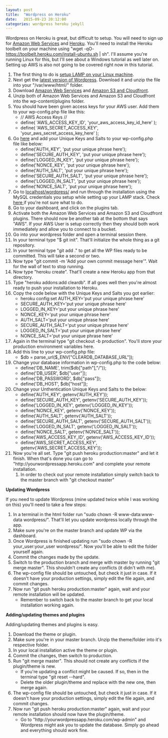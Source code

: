 ```yaml
---
layout: post
title:  "Wordpress on Heroku"
date:   2015-09-23 20:12:00 
categories: wordpress heroku jekyll
---
```


Wordpress on Heroku is great, but difficult to setup. You will need to sign up for <a href="http://aws.amazon.com/" target="_blank">Amazon Web Services</a> and <a href="http://heroku.com/" target="_blank">Heroku</a>. You'll need to install the Heroku toolbelt on your machine using "wget -qO- <a href="https://toolbelt.heroku.com/install-ubuntu.sh">https://toolbelt.heroku.com/install-ubuntu.sh</a> | sh". I'll assume you're running Linux for this, but I'll see about a Windows tutorial as well later on. Setting up AWS is also not going to be covered right now in this tutorial.
<ol>
	<li>The first thing to do is <a href="http://www.linux.com/learn/tutorials/288158-easy-lamp-server-installation" target="_blank">setup LAMP on your Linux machine</a>.</li>
	<li>Next get the <a href="https://wordpress.org/download/" target="_blank">latest version of Wordpress</a>. Download it and unzip the file into your "/var/www/html/" folder.</li>
	<li>Download <a href="https://wordpress.org/plugins/amazon-web-services/" target="_blank">Amazon Web Services</a> and <a href="https://wordpress.org/plugins/amazon-s3-and-cloudfront/" target="_blank">Amazon S3 and Cloudfront</a>.</li>
	<li>Unzip both of Amazon Web Services and Amazon S3 and Cloudfront into the wp-content/plugins folder.</li>
	<li>You should have been given access keys for your AWS user. Add them to your wp-config.php file like this:
<ul>
	<li>// AWS Access Keys //</li>
	<li>define( 'AWS_ACCESS_KEY_ID', 'your_aws_access_key_id_here' );</li>
	<li>define( 'AWS_SECRET_ACCESS_KEY', 'your_aws_secret_access_key_here' );</li>
</ul>
</li>
	<li>Go <a href="https://api.wordpress.org/secret-key/1.1/salt/" target="_blank">here</a> and add your Unique Keys and Salts to your wp-config.php file like below:
<ul>
	<li>define('AUTH_KEY', 'put your unique phrase here');</li>
	<li>define('SECURE_AUTH_KEY', 'put your unique phrase here');</li>
	<li>define('LOGGED_IN_KEY', 'put your unique phrase here');</li>
	<li>define('NONCE_KEY', 'put your unique phrase here');</li>
	<li>define('AUTH_SALT', 'put your unique phrase here');</li>
	<li>define('SECURE_AUTH_SALT', 'put your unique phrase here');</li>
	<li>define('LOGGED_IN_SALT', 'put your unique phrase here');</li>
	<li>define('NONCE_SALT', 'put your unique phrase here');</li>
</ul>
</li>
	<li>Go to <a href="http://localhost/wordpress/" target="_blank">localhost/wordpress/</a> and run through the installation using the MySQL credentials you setup while setting up your LAMP stack. Check <a href="http://codex.wordpress.org/Installing_WordPress" target="_blank">here </a>if you're not sure what to do.</li>
	<li>Go to your dashboard, and click on the plugins tab.</li>
	<li>Activate both the Amazon Web Services and Amazon S3 and Cloudfront plugins. There should now be another tab at the bottom that says "AWS". If your AWS User is setup correctly then they should both work immediately and allow you to connect to a bucket.</li>
	<li>Go into your wordpress folder and open a terminal session there.</li>
	<li>In your terminal type "$ git init". That'll initialize the whole thing as a git repository.</li>
	<li>In your terminal type "git add ." to get all the WP files ready to be committed. This will take a second or two.</li>
	<li>Now type "git commit -m 'Add your own commit message here'". Wait for the wall of text to stop running.</li>
	<li>Now type "heroku create". That'll create a new Heroku app from that directory.</li>
	<li>Type "heroku addons:add cleardb". If all goes well then you're almost ready to push your installation to Heroku.</li>
	<li>Copy the code below with the Unique Keys and Salts you got earlier:
<ul>
	<li>heroku config:set AUTH_KEY='put your unique phrase here'</li>
	<li>SECURE_AUTH_KEY='put your unique phrase here'</li>
	<li>LOGGED_IN_KEY='put your unique phrase here'</li>
	<li>NONCE_KEY='put your unique phrase here'</li>
	<li>AUTH_SALT='put your unique phrase here'</li>
	<li>SECURE_AUTH_SALT='put your unique phrase here'</li>
	<li>LOGGED_IN_SALT='put your unique phrase here'</li>
	<li>NONCE_SALT='put your unique phrase here'</li>
</ul>
</li>
	<li>Again in the terminal type "git checkout -b production". You'll store your production environment variables here.</li>
	<li>Add this line to your wp-config.php file:
<ul>
	<li>$db = parse_url($_ENV["CLEARDB_DATABASE_URL"]);</li>
</ul>
</li>
	<li>Change your database information in wp-config.php to the code below:
<ul>
	<li>define('DB_NAME', trim($db["path"],"/"));</li>
	<li>define('DB_USER', $db["user"]);</li>
	<li>define('DB_PASSWORD', $db["pass"]);</li>
	<li>define('DB_HOST', $db["host"]);</li>
</ul>
</li>
	<li>Change your Unthentication Unique Keys and Salts to the below:
<ul>
	<li>define('AUTH_KEY', getenv('AUTH_KEY'));</li>
	<li>define('SECURE_AUTH_KEY', getenv('SECURE_AUTH_KEY'));</li>
	<li>define('LOGGED_IN_KEY', getenv('LOGGED_IN_KEY'));</li>
	<li>define('NONCE_KEY', getenv('NONCE_KEY'));</li>
	<li>define('AUTH_SALT', getenv('AUTH_SALT'));</li>
	<li>define('SECURE_AUTH_SALT', getenv('SECURE_AUTH_SALT'));</li>
	<li>define('LOGGED_IN_SALT', getenv('LOGGED_IN_SALT'));</li>
	<li>define('NONCE_SALT', getenv('NONCE_SALT'));</li>
	<li>define('AWS_ACCESS_KEY_ID', getenv('AWS_ACCESS_KEY_ID'));</li>
	<li>define('AWS_SECRET_ACCESS_KEY', getenv('AWS_SECRET_ACCESS_KEY'));</li>
</ul>
</li>
	<li>Now you're all set. Type "git push heroku production:master" and let it finish. When that's done you can go to "http://yourwordpressapp.heroku.com" and complete your remote installation.
<ol>
	<li>In order to check out your remote installation simply switch back to the master branch with "git checkout master"</li>
</ol>
</li>
</ol>
<strong>Updating Wordpress</strong>

If you need to update Wordpress (mine updated twice while I was working on this) you'll need to take a few steps:
<ol>
	<li>In a terminal in the html folder run "sudo chown -R www-data:www-data wordpress/". That'll let you update wordpress locally through the app.</li>
	<li>Make sure you're on the master branch and update WP via the dashboard.</li>
	<li>Once Wordpress is finished updating run "sudo chown -R your_user:your_user wordpress/". Now you'll be able to edit the folder yourself again.</li>
	<li>Commit the changes made by the update.</li>
	<li>Switch to the production branch and merge with master by running "git merge master". This shouldn't create any conflicts (it didn't with me).</li>
	<li>The wp-config file should be untouched, but check it just in case. If it doesn't have your production settings, simply edit the file again, and commit changes.</li>
	<li>Now run "git push heroku production:master" again, wait and your remote installation will be updated.
<ul>
	<li>Remember to switch back to the master branch to get your local installation working again.</li>
</ul>
</li>
</ol>
<strong>Adding/updating themes and plugins</strong>

Adding/updating themes and plugins is easy.
<ol>
	<li>Download the theme or plugin.</li>
	<li>Make sure you're in your master branch. Unzip the theme/folder into it's respective folder.</li>
	<li>In your local installation active the theme or plugin.</li>
	<li>Commit the changes, then switch to production.</li>
	<li>Run "git merge master". This should not create any conflicts if the plugin/theme is new.
<ul>
	<li>If you're updating a conflict might be caused. If so, then in the terminal type "git reset --hard".</li>
	<li>Delete the older plugin/theme and replace with the new one, then merge again.</li>
</ul>
</li>
	<li>The wp-config file should be untouched, but check it just in case. If it doesn't have your production settings, simply edit the file again, and commit changes.</li>
	<li>Now run "git push heroku production:master" again, wait and your remote installation should now have the plugin/theme.
<ul>
	<li>Go to "http://yourwordpressapp.heroku.com/wp-admin" and Wordpress might ask you to update the database. Simply go ahead and everything should work fine.</li>
</ul>
</li>
</ol>